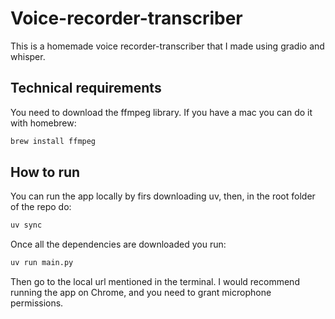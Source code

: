 # Voice-recorder-transcriber

This is a homemade voice recorder-transcriber that I made using gradio and whisper.

## Technical requirements
You need to download the ffmpeg library. If you have a mac you can do it with homebrew:

```Bash
brew install ffmpeg
```

## How to run

You can run the app locally by firs downloading uv, then, in the root folder of the repo do:

```bash
uv sync
```

Once all the dependencies are downloaded you run:

```bash
uv run main.py
```
Then go to the local url mentioned in the terminal. I would recommend running the app on Chrome, and you need to grant microphone permissions. 

